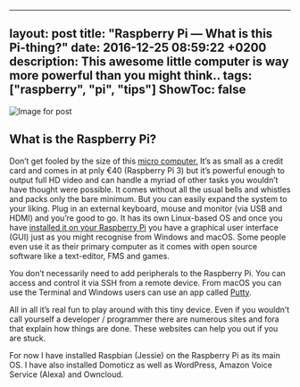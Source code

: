 
---
layout: post
title:  "Raspberry Pi — What is this Pi-thing?"
date:   2016-12-25 08:59:22 +0200
description: This awesome little computer is way more powerful than you might think.. 
tags: ["raspberry", "pi", "tips"]
ShowToc: false
---
![Image for post](/images/raspberrypi.png)

## What is the Raspberry Pi?

Don’t get fooled by the size of this [micro computer.](https://www.raspberrypi.org/products/raspberry-pi-3-model-b/) It’s as small as a credit card and comes in at pnly €40 (Raspberry Pi 3) but it’s powerful enough to output full HD video and can handle a myriad of other tasks you wouldn’t have thought were possible. It comes without all the usual bells and whistles and packs only the bare minimum. But you can easily expand the system to your liking. Plug in an external keyboard, mouse and monitor (via USB and HDMI) and you’re good to go. It has its own Linux-based OS and once you have [installed it on your Raspberry Pi](https://www.raspberrypi.org/documentation/installation/installing-images/README.md) you have a graphical user interface (GUI) just as you might recognise from Windows and macOS. Some people even use it as their primary computer as it comes with open source software like a text-editor, FMS and games.

You don’t necessarily need to add peripherals to the Raspberry Pi. You can access and control it via SSH from a remote device. From macOS you can use the Terminal and Windows users can use an app called [Putty](http://www.chiark.greenend.org.uk/~sgtatham/putty/download.html).

All in all it’s real fun to play around with this tiny device. Even if you wouldn’t call yourself a developer / programmer there are numerous sites and fora that explain how things are done. These websites can help you out if you are stuck.

For now I have installed Raspbian (Jessie) on the Raspberry Pi as its main OS. I have also installed Domoticz as well as WordPress, Amazon Voice Service (Alexa) and Owncloud.

